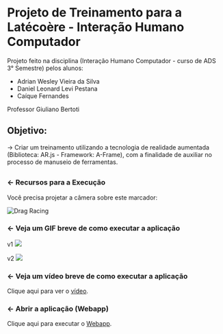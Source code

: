 # Projeto de Treinamento para a Latécoère - Interação Humano Computador

Projeto feito na disciplina (Interação Humano Computador - curso de ADS 3° Semestre) pelos alunos:

 - Adrian Wesley Vieira da Silva
 - Daniel Leonard Levi Pestana
 - Caíque Fernandes

Professor Giuliano Bertoti

## Objetivo:
 -> Criar um treinamento utilizando a tecnologia de realidade aumentada (Biblioteca: AR.js - Framework: A-Frame), com a finalidade de auxiliar no processo de manuseio de ferramentas.

## 

### ← Recursos para a Execução

Você precisa projetar a câmera sobre este marcador:

![Drag Racing](https://jeromeetienne.github.io/AR.js/data/images/HIRO.jpg)

### ← Veja um GIF breve de como executar a aplicação 
v1
![](execucao.gif)

v2
![](execucao_v2.gif)

### ← Veja um vídeo breve de como executar a aplicação 

Clique aqui para ver o [vídeo](https://github.com/DanielPestana/arJS_Eng_de_Software).

### ← Abrir a aplicação (Webapp)

Clique aqui para executar o [Webapp](https://danielpestana-arjs-eng-de-software-1.glitch.me/).
